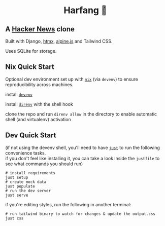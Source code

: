 <div align="center">

# Harfang 🦉

</div>

## A [Hacker News](https://news.ycombinator.com/) clone

Built with Django, [htmx](https://htmx.org/), [alpine.js](https://alpinejs.dev/) and Tailwind CSS.

Uses SQLite for storage.

## Nix Quick Start

Optional dev environment set up with [`nix`](https://nixos.org/) (via `devenv`) to ensure reproducibility across machines.

install [`devenv`](https://devenv.sh/getting-started/)

install [`direnv`](https://devenv.sh/automatic-shell-activation/) with the shell hook

clone the repo and run `direnv allow` in the directory to enable automatic shell (and virtualenv) activation

## Dev Quick Start

(if not using the devenv shell, you'll need to have [`just`](https://github.com/casey/just) to run the following convenience tasks.  
if you don't feel like installing it, you can take a look inside the `justfile` to see what commands you should run)

```shell
# install requirements
just setup
# create mock data
just populate
# run the dev server
just serve
```

if you're editing styles, run the following in another terminal:

```shell
# run tailwind binary to watch for changes & update the output.css
just css
```
